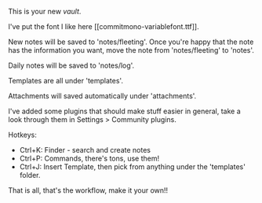 This is your new *vault*.

I've put the font I like here [[commitmono-variablefont.ttf]].

New notes will be saved to 'notes/fleeting'. Once you're happy that the note has the information you want, move the note from 'notes/fleeting' to 'notes'.

Daily notes will be saved to 'notes/log'.

Templates are all under 'templates'.

Attachments will saved automatically under 'attachments'.

I've added some plugins that should make stuff easier in general, take a look through them in Settings > Community plugins.

Hotkeys:
* Ctrl+K: Finder - search and create notes
* Ctrl+P: Commands, there's tons, use them!
* Ctrl+J: Insert Template, then pick from anything under the 'templates' folder.

That is all, that's the workflow, make it your own!!
